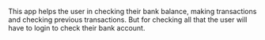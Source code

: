 This app helps the user in checking their bank balance, making transactions and checking previous transactions. But for checking all that the user will have to login to check their bank account.

